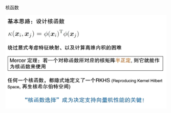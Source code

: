 核函数

![image-20241128153730983](60-5-%E6%A0%B8%E5%87%BD%E6%95%B0.assets/image-20241128153730983.png)